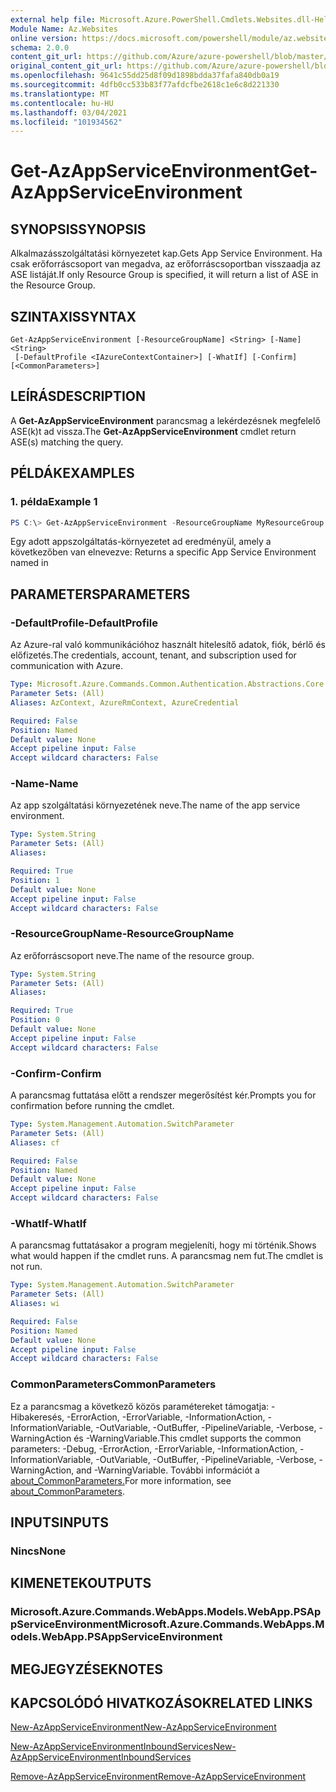 ```yaml
---
external help file: Microsoft.Azure.PowerShell.Cmdlets.Websites.dll-Help.xml
Module Name: Az.Websites
online version: https://docs.microsoft.com/powershell/module/az.websites/get-azappserviceenvironment
schema: 2.0.0
content_git_url: https://github.com/Azure/azure-powershell/blob/master/src/Websites/Websites/help/Get-AzAppServiceEnvironment.md
original_content_git_url: https://github.com/Azure/azure-powershell/blob/master/src/Websites/Websites/help/Get-AzAppServiceEnvironment.md
ms.openlocfilehash: 9641c55dd25d8f09d1898bdda37fafa840db0a19
ms.sourcegitcommit: 4dfb0cc533b83f77afdcfbe2618c1e6c8d221330
ms.translationtype: MT
ms.contentlocale: hu-HU
ms.lasthandoff: 03/04/2021
ms.locfileid: "101934562"
---
```

# <span data-ttu-id="cabf9-101">Get-AzAppServiceEnvironment</span><span class="sxs-lookup"><span data-stu-id="cabf9-101">Get-AzAppServiceEnvironment</span></span>

## <span data-ttu-id="cabf9-102">SYNOPSIS</span><span class="sxs-lookup"><span data-stu-id="cabf9-102">SYNOPSIS</span></span>
<span data-ttu-id="cabf9-103">Alkalmazásszolgáltatási környezetet kap.</span><span class="sxs-lookup"><span data-stu-id="cabf9-103">Gets App Service Environment.</span></span> <span data-ttu-id="cabf9-104">Ha csak erőforráscsoport van megadva, az erőforráscsoportban visszaadja az ASE listáját.</span><span class="sxs-lookup"><span data-stu-id="cabf9-104">If only Resource Group is specified, it will return a list of ASE in the Resource Group.</span></span>

## <span data-ttu-id="cabf9-105">SZINTAXIS</span><span class="sxs-lookup"><span data-stu-id="cabf9-105">SYNTAX</span></span>

```
Get-AzAppServiceEnvironment [-ResourceGroupName] <String> [-Name] <String>
 [-DefaultProfile <IAzureContextContainer>] [-WhatIf] [-Confirm] [<CommonParameters>]
```

## <span data-ttu-id="cabf9-106">LEÍRÁS</span><span class="sxs-lookup"><span data-stu-id="cabf9-106">DESCRIPTION</span></span>
<span data-ttu-id="cabf9-107">A **Get-AzAppServiceEnvironment** parancsmag a lekérdezésnek megfelelő ASE(k)t ad vissza.</span><span class="sxs-lookup"><span data-stu-id="cabf9-107">The **Get-AzAppServiceEnvironment** cmdlet return ASE(s) matching the query.</span></span>

## <span data-ttu-id="cabf9-108">PÉLDÁK</span><span class="sxs-lookup"><span data-stu-id="cabf9-108">EXAMPLES</span></span>

### <span data-ttu-id="cabf9-109">1. példa</span><span class="sxs-lookup"><span data-stu-id="cabf9-109">Example 1</span></span>
```powershell
PS C:\> Get-AzAppServiceEnvironment -ResourceGroupName MyResourceGroup -Name MyAseName
```

<span data-ttu-id="cabf9-110">Egy adott appszolgáltatás-környezetet ad eredményül, amely a <MyAseName> következőben van elnevezve: <MyResourceGroup></span><span class="sxs-lookup"><span data-stu-id="cabf9-110">Returns a specific App Service Environment named <MyAseName> in <MyResourceGroup></span></span>

## <span data-ttu-id="cabf9-111">PARAMETERS</span><span class="sxs-lookup"><span data-stu-id="cabf9-111">PARAMETERS</span></span>

### <span data-ttu-id="cabf9-112">-DefaultProfile</span><span class="sxs-lookup"><span data-stu-id="cabf9-112">-DefaultProfile</span></span>
<span data-ttu-id="cabf9-113">Az Azure-ral való kommunikációhoz használt hitelesítő adatok, fiók, bérlő és előfizetés.</span><span class="sxs-lookup"><span data-stu-id="cabf9-113">The credentials, account, tenant, and subscription used for communication with Azure.</span></span>

```yaml
Type: Microsoft.Azure.Commands.Common.Authentication.Abstractions.Core.IAzureContextContainer
Parameter Sets: (All)
Aliases: AzContext, AzureRmContext, AzureCredential

Required: False
Position: Named
Default value: None
Accept pipeline input: False
Accept wildcard characters: False
```

### <span data-ttu-id="cabf9-114">-Name</span><span class="sxs-lookup"><span data-stu-id="cabf9-114">-Name</span></span>
<span data-ttu-id="cabf9-115">Az app szolgáltatási környezetének neve.</span><span class="sxs-lookup"><span data-stu-id="cabf9-115">The name of the app service environment.</span></span>

```yaml
Type: System.String
Parameter Sets: (All)
Aliases:

Required: True
Position: 1
Default value: None
Accept pipeline input: False
Accept wildcard characters: False
```

### <span data-ttu-id="cabf9-116">-ResourceGroupName</span><span class="sxs-lookup"><span data-stu-id="cabf9-116">-ResourceGroupName</span></span>
<span data-ttu-id="cabf9-117">Az erőforráscsoport neve.</span><span class="sxs-lookup"><span data-stu-id="cabf9-117">The name of the resource group.</span></span>

```yaml
Type: System.String
Parameter Sets: (All)
Aliases:

Required: True
Position: 0
Default value: None
Accept pipeline input: False
Accept wildcard characters: False
```

### <span data-ttu-id="cabf9-118">-Confirm</span><span class="sxs-lookup"><span data-stu-id="cabf9-118">-Confirm</span></span>
<span data-ttu-id="cabf9-119">A parancsmag futtatása előtt a rendszer megerősítést kér.</span><span class="sxs-lookup"><span data-stu-id="cabf9-119">Prompts you for confirmation before running the cmdlet.</span></span>

```yaml
Type: System.Management.Automation.SwitchParameter
Parameter Sets: (All)
Aliases: cf

Required: False
Position: Named
Default value: None
Accept pipeline input: False
Accept wildcard characters: False
```

### <span data-ttu-id="cabf9-120">-WhatIf</span><span class="sxs-lookup"><span data-stu-id="cabf9-120">-WhatIf</span></span>
<span data-ttu-id="cabf9-121">A parancsmag futtatásakor a program megjeleníti, hogy mi történik.</span><span class="sxs-lookup"><span data-stu-id="cabf9-121">Shows what would happen if the cmdlet runs.</span></span>
<span data-ttu-id="cabf9-122">A parancsmag nem fut.</span><span class="sxs-lookup"><span data-stu-id="cabf9-122">The cmdlet is not run.</span></span>

```yaml
Type: System.Management.Automation.SwitchParameter
Parameter Sets: (All)
Aliases: wi

Required: False
Position: Named
Default value: None
Accept pipeline input: False
Accept wildcard characters: False
```

### <span data-ttu-id="cabf9-123">CommonParameters</span><span class="sxs-lookup"><span data-stu-id="cabf9-123">CommonParameters</span></span>
<span data-ttu-id="cabf9-124">Ez a parancsmag a következő közös paramétereket támogatja: -Hibakeresés, -ErrorAction, -ErrorVariable, -InformationAction, -InformationVariable, -OutVariable, -OutBuffer, -PipelineVariable, -Verbose, -WarningAction és -WarningVariable.</span><span class="sxs-lookup"><span data-stu-id="cabf9-124">This cmdlet supports the common parameters: -Debug, -ErrorAction, -ErrorVariable, -InformationAction, -InformationVariable, -OutVariable, -OutBuffer, -PipelineVariable, -Verbose, -WarningAction, and -WarningVariable.</span></span> <span data-ttu-id="cabf9-125">További információt a [about_CommonParameters.](http://go.microsoft.com/fwlink/?LinkID=113216)</span><span class="sxs-lookup"><span data-stu-id="cabf9-125">For more information, see [about_CommonParameters](http://go.microsoft.com/fwlink/?LinkID=113216).</span></span>

## <span data-ttu-id="cabf9-126">INPUTS</span><span class="sxs-lookup"><span data-stu-id="cabf9-126">INPUTS</span></span>

### <span data-ttu-id="cabf9-127">Nincs</span><span class="sxs-lookup"><span data-stu-id="cabf9-127">None</span></span>

## <span data-ttu-id="cabf9-128">KIMENETEK</span><span class="sxs-lookup"><span data-stu-id="cabf9-128">OUTPUTS</span></span>

### <span data-ttu-id="cabf9-129">Microsoft.Azure.Commands.WebApps.Models.WebApp.PSAppServiceEnvironment</span><span class="sxs-lookup"><span data-stu-id="cabf9-129">Microsoft.Azure.Commands.WebApps.Models.WebApp.PSAppServiceEnvironment</span></span>

## <span data-ttu-id="cabf9-130">MEGJEGYZÉSEK</span><span class="sxs-lookup"><span data-stu-id="cabf9-130">NOTES</span></span>

## <span data-ttu-id="cabf9-131">KAPCSOLÓDÓ HIVATKOZÁSOK</span><span class="sxs-lookup"><span data-stu-id="cabf9-131">RELATED LINKS</span></span>

[<span data-ttu-id="cabf9-132">New-AzAppServiceEnvironment</span><span class="sxs-lookup"><span data-stu-id="cabf9-132">New-AzAppServiceEnvironment</span></span>](./New-AzAppServiceEnvironment.md)

[<span data-ttu-id="cabf9-133">New-AzAppServiceEnvironmentInboundServices</span><span class="sxs-lookup"><span data-stu-id="cabf9-133">New-AzAppServiceEnvironmentInboundServices</span></span>](./New-AzAppServiceEnvironmentInboundServices.md)

[<span data-ttu-id="cabf9-134">Remove-AzAppServiceEnvironment</span><span class="sxs-lookup"><span data-stu-id="cabf9-134">Remove-AzAppServiceEnvironment</span></span>](./Remove-AzAppServiceEnvironment.md)